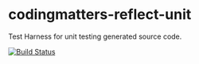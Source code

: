 # codingmatters-reflect-unit
Test Harness for unit testing generated source code.


[![Build Status](https://travis-ci.org/flexiooss/codingmatters-reflect-unit.svg?branch=master)](https://travis-ci.org/flexiooss/codingmatters-reflect-unit)
